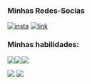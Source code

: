 ### Minhas Redes-Socias
[![insta](
https://img.shields.io/badge/Instagram-E4405F?style=for-the-badge&logo=instagram&logoColor=white
)](https://www.instagram.com/kaua_bren?igshid=OGQ5ZDc2ODk2ZA%3D%3D&utm_source=qr)
[![link](
https://img.shields.io/badge/LinkedIn-0077B5?style=for-the-badge&logo=linkedin&logoColor=white
)](https://www.linkedin.com/in/kaua-breno-querubino-260742276?utm_source=share&utm_campaign=share_via&utm_content=profile&utm_medium=ios_app)




### Minhas habilidades:
<img src="https://img.icons8.com/color/48/000000/java.png"/><img src="https://img.icons8.com/color/48/000000/css3.png"/><img src="https://img.icons8.com/color/48/000000/python--v1.png"/>








![](https://github-profile-summary-cards.vercel.app/api/cards/stats?username=vaibetan&theme=tokyonight)  ![](http://github-profile-summary-cards.vercel.app/api/cards/repos-per-language?username=vaibetan&hide=Html&theme=tokyonight)

